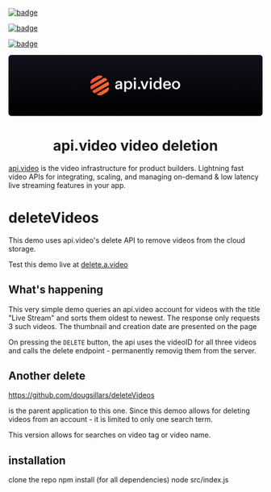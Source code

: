 [![badge](https://img.shields.io/twitter/follow/api_video?style=social)](https://twitter.com/intent/follow?screen_name=api_video)

[![badge](https://img.shields.io/github/stars/apivideo/deleteVideoDemo?style=social)](https://github.com/apivideo/deleteVideoDemo)

[![badge](https://img.shields.io/discourse/topics?server=https%3A%2F%2Fcommunity.api.video)](https://community.api.video)

![](https://github.com/apivideo/API_OAS_file/blob/master/apivideo_banner.png)

<h1 align="center">api.video video deletion</h1>

[api.video](https://api.video) is the video infrastructure for product builders. Lightning fast video APIs for integrating, scaling, and managing on-demand & low latency live streaming features in your app.


# deleteVideos

This demo uses api.video's delete API to remove videos from the cloud storage.

Test this demo live at [delete.a.video](https://delete.a.video)

## What's happening

This very simple demo queries an api.video account for videos with the title "Live Stream" and sorts them oldest to newest.  The response only requests 3 such videos.  The thumbnail and creation date are presented on the page

On pressing the ```DELETE``` button, the api uses the videoID for all three videos and calls the delete endpoint - permanently removig them from the server.

## Another delete

https://github.com/dougsillars/deleteVideos

is the parent application to this one. Since this demoo allows for deleting videos from an account - it is limited to only one search term.

This version allows for searches on video tag or video name.

## installation

clone the repo
npm install (for all dependencies)
node src/index.js
